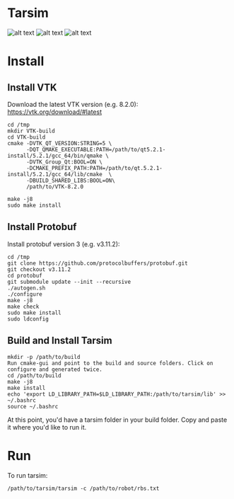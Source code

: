 # Tarsim

![alt text](https://raw.githubusercontent.com/kamranshamaei/tarsim/development/doc/pics/fanuc.png)
![alt text](https://raw.githubusercontent.com/kamranshamaei/tarsim/development/doc/pics/kuka.png)
![alt text](https://raw.githubusercontent.com/kamranshamaei/tarsim/development/doc/pics/scara.png)

# Install
## Install VTK
Download the latest VTK version (e.g. 8.2.0): https://vtk.org/download/#latest

```
cd /tmp
mkdir VTK-build
cd VTK-build
cmake -DVTK_QT_VERSION:STRING=5 \
      -DQT_QMAKE_EXECUTABLE:PATH=/path/to/qt5.2.1-install/5.2.1/gcc_64/bin/qmake \
      -DVTK_Group_Qt:BOOL=ON \
      -DCMAKE_PREFIX_PATH:PATH=/path/to/qt.5.2.1-install/5.2.1/gcc_64/lib/cmake  \
      -DBUILD_SHARED_LIBS:BOOL=ON\
      /path/to/VTK-8.2.0

make -j8
sudo make install
```

## Install Protobuf
Install protobuf version 3 (e.g. v3.11.2):

```
cd /tmp
git clone https://github.com/protocolbuffers/protobuf.git
git checkout v3.11.2
cd protobuf
git submodule update --init --recursive
./autogen.sh
./configure
make -j8
make check
sudo make install
sudo ldconfig
```

## Build and Install Tarsim
```
mkdir -p /path/to/build
Run cmake-gui and point to the build and source folders. Click on configure and generated twice.
cd /path/to/build
make -j8
make install
echo 'export LD_LIBRARY_PATH=$LD_LIBRARY_PATH:/path/to/tarsim/lib' >> ~/.bashrc
source ~/.bashrc
```
At this point, you'd have a tarsim folder in your build folder. Copy and paste it where you'd like to run it.

# Run
To run tarsim:

```
/path/to/tarsim/tarsim -c /path/to/robot/rbs.txt
``` 
